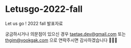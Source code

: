 # Letusgo-2022-fall
Let us go ! 2022 fall 발표자료

궁금하시거나 의문점이 있으신 경우 taetae.dev@gmail.com 또는 thgim@yookgak.com 으로 연락주시면 감사하겠습니다 🙇🏻‍♂️
